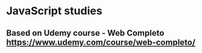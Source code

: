 # JavaScript studies  
## Based on Udemy course - Web Completo https://www.udemy.com/course/web-completo/

